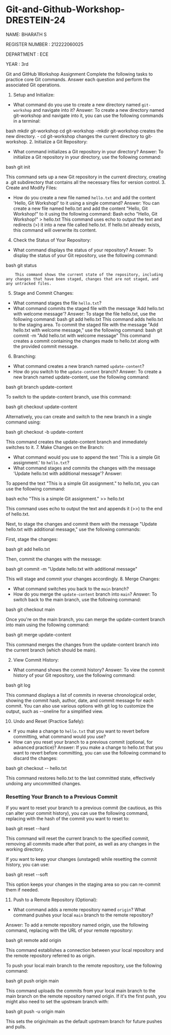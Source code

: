 # Git-and-Github-Workshop-DRESTEIN-24
NAME:  BHARATH S


REGISTER NUMBER : 212222060025  

DEPARTMENT :  ECE

YEAR :  3rd

Git and GitHub Workshop Assignment 
Complete the following tasks to practice core Git commands. Answer each question and perform the associated Git operations. 
1. Setup and Initialize: 
-	What command do you use to create a new directory named `git-workshop` and navigate into it? 
Answer:
To create a new directory named git-workshop and navigate into it, you can use the following commands in a terminal:

bash
mkdir git-workshop
cd git-workshop
 -mkdir git-workshop creates the new directory.
        - cd git-workshop changes the current directory to git-workshop.
2. Initialize a Git Repository: 
-	What command initializes a Git repository in your directory? 
Answer:
To initialize a Git repository in your directory, use the following command:

bash
git init

This command sets up a new Git repository in the current directory, creating a .git subdirectory that contains all the necessary files for version control.
3. Create and Modify Files: 
-	How do you create a new file named `hello.txt` and add the content 'Hello, Git Workshop!' to it using a single command? 
Answer:
You can create a new file named hello.txt and add the content "Hello, Git Workshop!" to it using the following command:
       Bash
echo "Hello, Git Workshop!" > hello.txt
This command uses echo to output the text and redirects (>) it into a new file called hello.txt. If hello.txt already exists, this command will overwrite its content.
4. Check the Status of Your Repository: 
-	What command displays the status of your repository? 
Answer:
To display the status of your Git repository, use the following command:

bash
git status

        This command shows the current state of the repository, including any changes that have been staged, changes that are not staged, and any untracked files.
5. Stage and Commit Changes: 
-	What command stages the file `hello.txt`?  
-	What command commits the staged file with the message 'Add hello.txt with welcome message'? 
Answer:
To stage the file hello.txt, use the following command:
bash
git add hello.txt
      This command adds hello.txt to the staging area.
To commit the staged file with the message "Add hello.txt with welcome message," use the following command:
bash
git commit -m "Add hello.txt with welcome message"
This command creates a commit containing the changes made to hello.txt along with the provided commit message.

6. Branching: 
-	What command creates a new branch named `update-content`? 
-	How do you switch to the `update-content` branch? 
Answer:
To create a new branch named update-content, use the following command:

bash
git branch update-content

To switch to the update-content branch, use this command:

bash
git checkout update-content

Alternatively, you can create and switch to the new branch in a single command using:

bash
git checkout -b update-content

This command creates the update-content branch and immediately switches to it.
7. Make Changes on the Branch: 
-	What command would you use to append the text 'This is a simple Git assignment.' to `hello.txt`? 
-	What command stages and commits the changes with the message 'Update hello.txt with additional message'? 
Answer:

To append the text "This is a simple Git assignment." to hello.txt, you can use the following command:

bash
echo "This is a simple Git assignment." >> hello.txt

This command uses echo to output the text and appends it (>>) to the end of hello.txt.

Next, to stage the changes and commit them with the message "Update hello.txt with additional message," use the following commands:

First, stage the changes:

bash
git add hello.txt

Then, commit the changes with the message:

bash
git commit -m "Update hello.txt with additional message"

This will stage and commit your changes accordingly.
8. Merge Changes: 
-	What command switches you back to the `main` branch? 
-	How do you merge the `update-content` branch into `main`? 
Answer:
To switch back to the main branch, use the following command:

bash
git checkout main

Once you're on the main branch, you can merge the update-content branch into main using the following command:

bash
git merge update-content

This command merges the changes from the update-content branch into the current branch (which should be main).

2.	View Commit History: 
-	What command shows the commit history? 
Answer:
To view the commit history of your Git repository, use the following command:

bash
git log


This command displays a list of commits in reverse chronological order, showing the commit hash, author, date, and commit message for each commit. You can also use various options with git log to customize the output, such as --oneline for a simplified view.

10. Undo and Reset (Practice Safely): 
-	If you make a change to `hello.txt` that you want to revert before committing, what command would you use? 
-	How can you reset your branch to a previous commit (optional, for advanced practice)? 
Answer:
If you make a change to hello.txt that you want to revert before committing, you can use the following command to discard the changes:

bash
git checkout -- hello.txt


This command restores hello.txt to the last committed state, effectively undoing any uncommitted changes.

### Resetting Your Branch to a Previous Commit

If you want to reset your branch to a previous commit (be cautious, as this can alter your commit history), you can use the following command, replacing <commit-hash> with the hash of the commit you want to reset to:

bash
git reset --hard <commit-hash>


This command will reset the current branch to the specified commit, removing all commits made after that point, as well as any changes in the working directory. 

If you want to keep your changes (unstaged) while resetting the commit history, you can use:

bash
git reset --soft <commit-hash>


This option keeps your changes in the staging area so you can re-commit them if needed.


11. Push to a Remote Repository (Optional):
-	What command adds a remote repository named `origin`? 
What command pushes your local `main` branch to the remote repository?

Answer:
To add a remote repository named origin, use the following command, replacing <repository-url> with the URL of your remote repository:

bash
git remote add origin <repository-url>


This command establishes a connection between your local repository and the remote repository referred to as origin.

To push your local main branch to the remote repository, use the following command:

bash
git push origin main


This command uploads the commits from your local main branch to the main branch on the remote repository named origin. If it's the first push, you might also need to set the upstream branch with:

bash
git push -u origin main


This sets the origin/main as the default upstream branch for future pushes and pulls.

